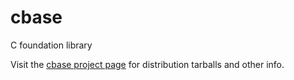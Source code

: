 cbase
=========

C foundation library

Visit the [cbase project page](https://hyperrealm.github.io/cbase/)
for distribution tarballs and other info.

